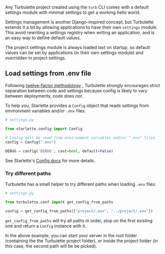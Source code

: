 Any Turbulette project created using the `turb` CLI comes with a default settings module with minimal settings to get a working hello world.

Settings management is another Django-inspired concept, but Turbulette extends it a bit by allowing applications to have their own `settings` module.
This avoid rewriting a settings registry when writing an application, and is an easy way to define default values.

The project settings module is always loaded last on startup, so default values can be set by applications (in their own settings module) and overridden in project settings.

## Load settings from .env file

Following [twelve-factor methodology](https://12factor.net) , Turbulette strongly encourages strict separation between code and settings because config is likely to vary between deployments, code does *not*.

 To help you, Starlette provides a `Config` object that reads settings from environment variables and/or `.env` files:

```python
# settings.py

from starlette.config import Config

# Config will be read from environment variables and/or ".env" files.
config = Config(".env")

DEBUG = config('DEBUG', cast=bool, default=False)
```

See Starlette's [Config docs](https://www.starlette.io/config/) for more details.

### Try different paths

Turbulette has a small helper to try different paths when loading `.env` files:

```python
# settings.py

from turbulette.conf import get_config_from_paths

config = get_config_from_paths(["project/.env", "../project/.env"])
```

`get_config_from_paths` will try all paths in order, stop on the first existing one and return a `Config` instance with it.

In the above example, you can start your server in the root folder (containing the the Turbulette project folder), *or* inside the project folder (in this case, the second path will be be picked).
